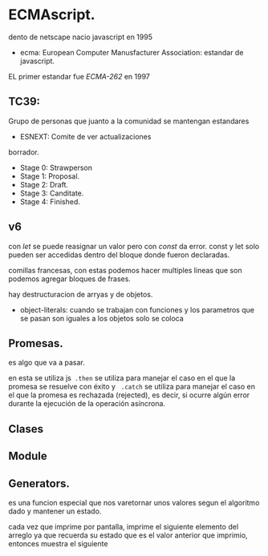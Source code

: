  # ECMAscript.
dento de netscape nacio javascript en 1995
* ecma: European Computer Manusfacturer Association: estandar de javascript.

EL primer estandar fue *ECMA-262* en 1997

## TC39:
Grupo de personas que juanto a la comunidad se mantengan estandares
* ESNEXT: Comite de ver actualizaciones

borrador.
* Stage 0: Strawperson
* Stage 1: Proposal.
* Stage 2: Draft.
* Stage 3: Canditate.
* Stage 4: Finished.


## v6
con *let* se puede reasignar un valor pero con *const* da error.
const y let solo pueden ser accedidas dentro del bloque donde fueron declaradas.

comillas francesas, con estas podemos hacer multiples lineas que son podemos agregar bloques de frases.

hay destructuracion de arryas y de objetos.

* object-literals: cuando se trabajan con funciones y los parametros que se pasan son iguales a los objetos solo se coloca

## Promesas.
es algo que va a pasar.

en esta se utiliza js``` .then``` se utiliza para manejar el caso en el que la promesa se resuelve con éxito y ``` .catch``` se utiliza para manejar el caso en el que la promesa es rechazada (rejected), es decir, si ocurre algún error durante la ejecución de la operación asíncrona.

## Clases
## Module
## Generators.
es una funcion especial que nos varetornar unos valores segun el algoritmo dado y mantener un estado.

cada vez que imprime por pantalla, imprime el siguiente elemento del arreglo ya que recuerda su estado que es el valor anterior que imprimio, entonces muestra el siguiente









